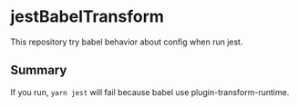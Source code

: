 # jestBabelTransform

This repository try babel behavior about config when run jest.

## Summary

If you run, `yarn jest` will fail because babel use plugin-transform-runtime.
